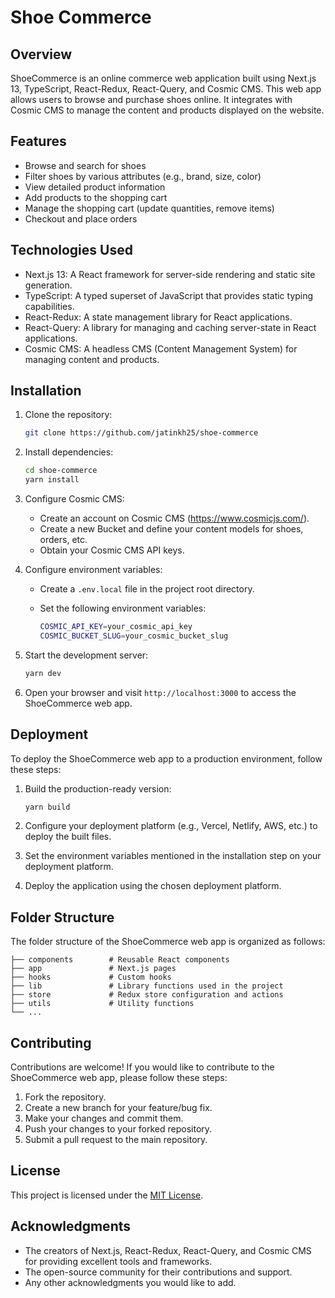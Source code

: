 # Shoe Commerce

## Overview

ShoeCommerce is an online commerce web application built using Next.js 13, TypeScript, React-Redux, React-Query, and Cosmic CMS. This web app allows users to browse and purchase shoes online. It integrates with Cosmic CMS to manage the content and products displayed on the website.

## Features

- Browse and search for shoes
- Filter shoes by various attributes (e.g., brand, size, color)
- View detailed product information
- Add products to the shopping cart
- Manage the shopping cart (update quantities, remove items)
- Checkout and place orders

## Technologies Used

- Next.js 13: A React framework for server-side rendering and static site generation.
- TypeScript: A typed superset of JavaScript that provides static typing capabilities.
- React-Redux: A state management library for React applications.
- React-Query: A library for managing and caching server-state in React applications.
- Cosmic CMS: A headless CMS (Content Management System) for managing content and products.

## Installation

1. Clone the repository:

   ```bash
   git clone https://github.com/jatinkh25/shoe-commerce
   ```

2. Install dependencies:

   ```bash
   cd shoe-commerce
   yarn install
   ```

3. Configure Cosmic CMS:

   - Create an account on Cosmic CMS (https://www.cosmicjs.com/).
   - Create a new Bucket and define your content models for shoes, orders, etc.
   - Obtain your Cosmic CMS API keys.

4. Configure environment variables:

   - Create a `.env.local` file in the project root directory.
   - Set the following environment variables:

     ```bash
     COSMIC_API_KEY=your_cosmic_api_key
     COSMIC_BUCKET_SLUG=your_cosmic_bucket_slug
     ```

5. Start the development server:

   ```bash
   yarn dev
   ```

6. Open your browser and visit `http://localhost:3000` to access the ShoeCommerce web app.

## Deployment

To deploy the ShoeCommerce web app to a production environment, follow these steps:

1. Build the production-ready version:

   ```bash
   yarn build
   ```

2. Configure your deployment platform (e.g., Vercel, Netlify, AWS, etc.) to deploy the built files.

3. Set the environment variables mentioned in the installation step on your deployment platform.

4. Deploy the application using the chosen deployment platform.

## Folder Structure

The folder structure of the ShoeCommerce web app is organized as follows:

```
├── components        # Reusable React components
├── app               # Next.js pages
├── hooks             # Custom hooks
├── lib               # Library functions used in the project
├── store             # Redux store configuration and actions
├── utils             # Utility functions
└── ...
```

## Contributing

Contributions are welcome! If you would like to contribute to the ShoeCommerce web app, please follow these steps:

1. Fork the repository.
2. Create a new branch for your feature/bug fix.
3. Make your changes and commit them.
4. Push your changes to your forked repository.
5. Submit a pull request to the main repository.

## License

This project is licensed under the [MIT License](LICENSE).

## Acknowledgments

- The creators of Next.js, React-Redux, React-Query, and Cosmic CMS for providing excellent tools and frameworks.
- The open-source community for their contributions and support.
- Any other acknowledgments you would like to add.
